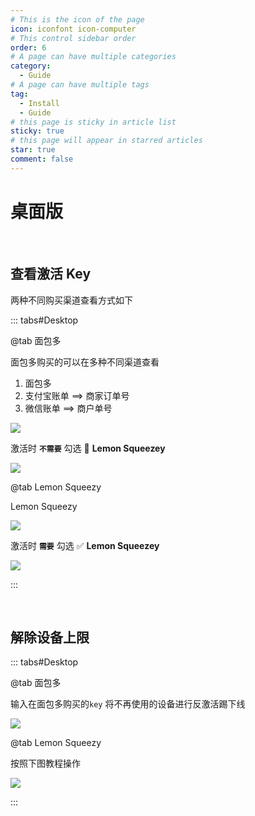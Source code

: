 ```yaml
---
# This is the icon of the page
icon: iconfont icon-computer
# This control sidebar order
order: 6
# A page can have multiple categories
category:
  - Guide
# A page can have multiple tags
tag:
  - Install
  - Guide
# this page is sticky in article list
sticky: true
# this page will appear in starred articles
star: true
comment: false
---
```


# 桌面版

<NaiveClient>
<Desktop />
</NaiveClient>

<script setup lang="ts">
import Desktop from "@Desktop";
</script>
<br/>



## **查看激活 Key**

两种不同购买渠道查看方式如下

::: tabs#Desktop

@tab 面包多

面包多购买的可以在多种不同渠道查看
<!-- ：**https://mbd.pub/o/bread/ZJaTl5xy** -->
1. 面包多
2. 支付宝账单 ==> 商家订单号
3. 微信账单 ==> 商户单号

![](/img/desktop/key_mbd.png)

激活时 **`不需要`** 勾选 :black_square_button: **Lemon Squeezey**

![](/img/desktop/logIn_mbd.png)

@tab Lemon Squeezy
<!-- ：**https://app.lemonsqueezy.com/my-orders** -->
Lemon Squeezy

![](/img/desktop/key_lemonsqueezy.png)

激活时 **`需要`** 勾选 :white_check_mark: **Lemon Squeezey**

![](/img/desktop/login_lemonsqueezy.png)

:::

<br/>



## **解除设备上限**

::: tabs#Desktop

@tab 面包多

输入在面包多购买的`key` 将不再使用的设备进行反激活踢下线

<!-- - **https://ad.nn.ci/zh/usage** -->

![](/img/desktop/mianbaoduo.png)

@tab Lemon Squeezy
<!-- 在 **https://app.lemonsqueezy.com/my-orders** 登录购买[ :lemon:Lemon Squeezy](https://store.nn.ci/buy/51dca247-20df-4991-8104-54ca534bcc82) 时的邮箱，然后 -->
按照下图教程操作

![](/img/desktop/lemonsqueezy.png)

:::


